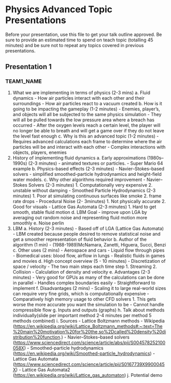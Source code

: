# Physics Advanced Topic Presentations

Before your presentation, use this file to get your talk outline approved. Be
sure to provide an estimated time to spend on teach topic (totalling 45 minutes)
and be sure not to repeat any topics covered in previous presentations.

## Presentation 1
### TEAM1_NAME

1. What we are implementing in terms of physics (2-3 mins)
    a. Fluid dynamics
          - How air particles interact with each other and their surroundings
          - How air particles react to a vacuum created
    b. How is it going to be impacting the gameplay (1-2 minutes)
          - Enemies, player’s, and objects will all be subjected to the same physics simulation
          - They will all be pulled towards the low pressure area where a breach has occurred
          - After the oxygen levels reach a certain level, the player will no longer be able to breath and will get a game over if they do not leave 
            the level fast enough
    c. Why is this an advanced topic (1-2 minutes)
           - Requires advanced calculations each frame to determine where the air particles will be and interact with each other
           - Complex interactions with objects, players, enemies
2. History of implementing fluid dynamics 
    a. Early approximations (1980s–1990s) (2-3 minutes)
          - animated textures or particles.
          - Super Mario 64 example
    b. Physics-based effects (2-3 minutes)
          - Navier–Stokes–based solvers
          - simplified smoothed-particle hydrodynamics and height-field water models.
    c. Why other algorithms required improvement
         - Navier–Stokes Solvers (2-3 minutes)
                  1. Computationally very expensive
                  2. unstable without damping
          - Smoothed Particle Hydrodynamics (2-3 minutes)
                  1. Poor at simulating continuous surfaces like smoke
                  2. frame rate drops
          - Procedural Noise (2- 3minutes)
                  1. Not physically accurate
                  2. Good for visuals
          - Lattice Gas Automata (2-3 minutes)
                  1. Hard to get smooth, stable fluid motion
     d. LBM Goal 
           - improve upon LGA by averaging out random noise and representing fluid motion more smoothly
      e. Noise perlin
3. LBM 
    a. History (2-3 minutes)
          - Based off of LGA (Lattice Gas Automata)
          - LBM created because people desired to remove statistical noise and get a smoother representation of fluid behavior
    b. Author of the algorithm (1 min)
          - (1988-1989)McNamara, Zanetti, Higuera, Succi, Benzi
    c. Other uses (2 mins)
          - Aerospace and cars
          - Liquid flow through pipes
          - Biomedical uses: blood flow, airflow in lungs
            - Realistic fluids in games and movies
    d. High concept overview (5 - 10 minutes)
          - Discretization of space / velocity
          - The two main steps each time step
                1. Streaming
                2. Collision
          - Calculation of density and velocity
     e. Advantages (2-3 minutes)
          - Very good for GPUs as many of the calculations can be done in parallel
          - Handles complex boundaries easily
          - Straightforward to implement
      f. Disadvantages (2 mins)
            - Scaling it to large real-world sizes can require very fine grids, which is computationally expensive
            - Comparatively high memory usage to other CFD solvers
                      1. This gets worse the more accurate you want the simulation to be
            -  Cannot handle compressible flow
      g. Inputs and outputs (graphs)
      h. Talk about methods individually(slide per important method 2-4 minutes per method 5 methods combined)
       i. Sources
              - Lattice Boltzmann methods - Wikipedia (https://en.wikipedia.org/wiki/Lattice_Boltzmann_methods#:~:text=The%20main%20motivation%20for%20the,so%2Dcalled%20density%20distribution%20function.)
              - Navier–Stokes–based solvers (https://www.sciencedirect.com/science/article/abs/pii/S004578252100058X)
               - Smoothed-particle hydrodynamics (https://en.wikipedia.org/wiki/Smoothed-particle_hydrodynamics)
                - Lattice Gas Automata (https://www.sciencedirect.com/science/article/pii/S0167739X9900045X)
                - Lattice Gas Automata2 (https://en.wikipedia.org/wiki/Lattice_gas_automaton)
      j. Potential demo

